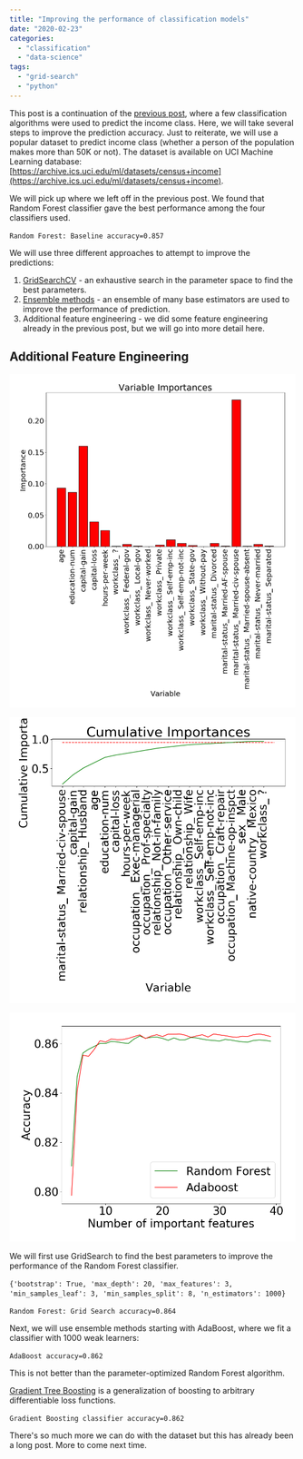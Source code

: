 ```yaml
---
title: "Improving the performance of classification models"
date: "2020-02-23"
categories: 
  - "classification"
  - "data-science"
tags: 
  - "grid-search"
  - "python"
---
```


This post is a continuation of the [previous post](https://ajeyvenkataraman.com/2020/02/19/exploring-performance-metrics-of-classification-algorithms/), where a few classification algorithms were used to predict the income class. Here, we will take several steps to improve the prediction accuracy. Just to reiterate, we will use a popular dataset to predict income class (whether a person of the population makes more than 50K or not). The dataset is available on UCI Machine Learning database: [https://archive.ics.uci.edu/ml/datasets/census+income](https://archive.ics.uci.edu/ml/datasets/census+income).

We will pick up where we left off in the previous post. We found that Random Forest classifier gave the best performance among the four classifiers used.

<script src="https://gist.github.com/ajey091/63e64a366777d80fe72fe32b67746e76.js"></script>

`Random Forest: Baseline accuracy=0.857`

We will use three different approaches to attempt to improve the predictions:

1. [GridSearchCV](https://scikit-learn.org/stable/modules/grid_search.html) - an exhaustive search in the parameter space to find the best parameters.
2. [Ensemble methods](https://scikit-learn.org/stable/modules/ensemble.html) - an ensemble of many base estimators are used to improve the performance of prediction.
3. Additional feature engineering - we did some feature engineering already in the previous post, but we will go into more detail here.

## Additional Feature Engineering

<script src="https://gist.github.com/ajey091/9463b4bea0826173bcf51bef129e27cf.js"></script>

![feature1.png](/assets/images/feature1.png)

![feature2.png](/assets/images/feature2.png)

<script src="https://gist.github.com/ajey091/1b87f7e499f984d2dc48b3e88ddd46ba.js"></script>

![feature3.png](/assets/images/feature3.png)

We will first use GridSearch to find the best parameters to improve the performance of the Random Forest classifier.

<script src="https://gist.github.com/ajey091/7aa0b9a8164eef97dda34ce10ae005f4.js"></script>

`{'bootstrap': True, 'max_depth': 20, 'max_features': 3, 'min_samples_leaf': 3, 'min_samples_split': 8, 'n_estimators': 1000}`

`Random Forest: Grid Search accuracy=0.864`

Next, we will use ensemble methods starting with AdaBoost, where we fit a classifier with 1000 weak learners:

<script src="https://gist.github.com/ajey091/c9614a81bd2124b231783d0765e02392.js"></script>

`AdaBoost accuracy=0.862`

This is not better than the parameter-optimized Random Forest algorithm.

[Gradient Tree Boosting](https://en.wikipedia.org/wiki/Gradient_boosting) is a generalization of boosting to arbitrary differentiable loss functions.

<script src="https://gist.github.com/ajey091/1be0f3c74d326a6e45e0b95427460625.js"></script>

`Gradient Boosting classifier accuracy=0.862`

There's so much more we can do with the dataset but this has already been a long post. More to come next time.
